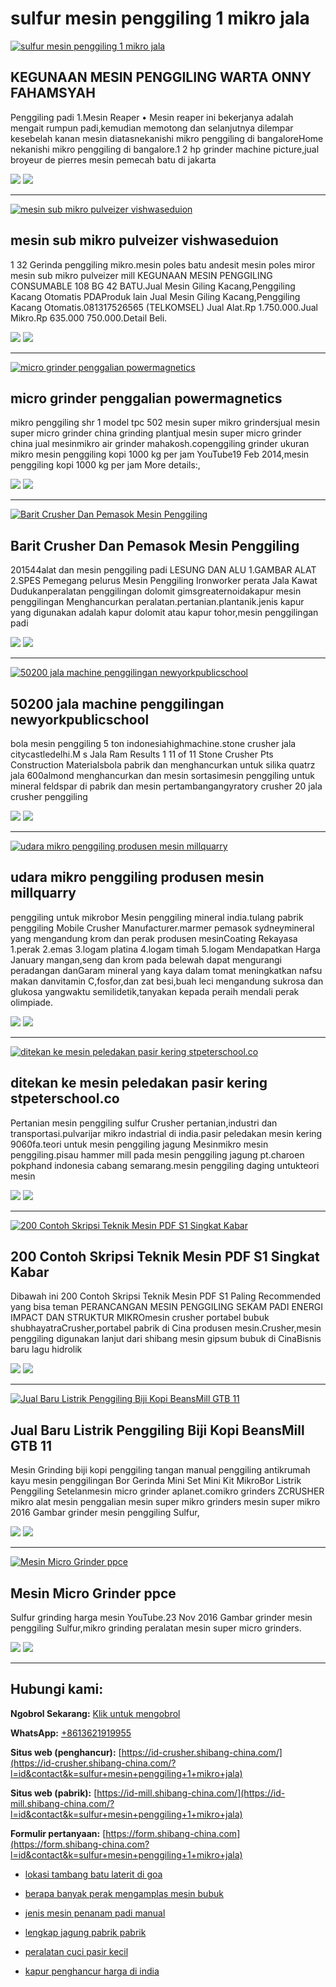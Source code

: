 # sulfur mesin penggiling 1 mikro jala

<a href="https://swt.shibang-china.com/?l=id&img&k=sulfur+mesin+penggiling+1+mikro+jala" target="_blank">![sulfur mesin penggiling 1 mikro jala](http://static.shibang-china.com/all-800x300/925.jpg)</a>

## KEGUNAAN MESIN PENGGILING WARTA ONNY FAHAMSYAH
Penggiling padi 1.Mesin Reaper • Mesin reaper ini bekerjanya adalah mengait rumpun padi,kemudian memotong dan selanjutnya dilempar kesebelah kanan mesin diatasnekanishi mikro penggiling di bangaloreHome nekanishi mikro penggiling di bangalore.1 2 hp grinder machine picture,jual broyeur de pierres mesin pemecah batu di jakarta


<a href="https://whatsapp.shibangsoft.com/WhatsApp.php" target="_blank" title="WhatsApp">![](http://static.shibang-china.com/icon/whatsapp.png)</a> <a href="https://swt.shibang-china.com/?l=id&icon&k=sulfur+mesin+penggiling+1+mikro+jala" target="_blank">![](http://static.shibang-china.com/icon/chat-id.png)</a>

---

<a href="https://swt.shibang-china.com/?l=id&img&k=sulfur+mesin+penggiling+1+mikro+jala" target="_blank">![mesin sub mikro pulveizer vishwaseduion](http://static.shibang-china.com/all-800x300/1473.jpg)</a>

## mesin sub mikro pulveizer vishwaseduion
1 32 Gerinda penggiling mikro.mesin poles batu andesit mesin poles miror mesin sub mikro pulveizer mill KEGUNAAN MESIN PENGGILING CONSUMABLE 108 BG 42 BATU.Jual Mesin Giling Kacang,Penggiling Kacang Otomatis PDAProduk lain Jual Mesin Giling Kacang,Penggiling Kacang Otomatis.081317526565 (TELKOMSEL) Jual Alat.Rp 1.750.000.Jual Mikro.Rp 635.000 750.000.Detail Beli.


<a href="https://whatsapp.shibangsoft.com/WhatsApp.php" target="_blank" title="WhatsApp">![](http://static.shibang-china.com/icon/whatsapp.png)</a> <a href="https://swt.shibang-china.com/?l=id&icon&k=sulfur+mesin+penggiling+1+mikro+jala" target="_blank">![](http://static.shibang-china.com/icon/chat-id.png)</a>

---

<a href="https://swt.shibang-china.com/?l=id&img&k=sulfur+mesin+penggiling+1+mikro+jala" target="_blank">![micro grinder penggalian powermagnetics](http://static.shibang-china.com/all-800x300/425.jpg)</a>

## micro grinder penggalian powermagnetics
mikro penggiling shr 1 model tpc 502 mesin super mikro grindersjual mesin super micro grinder china grinding plantjual mesin super micro grinder china jual mesinmikro air grinder mahakosh.copenggiling grinder ukuran mikro mesin penggiling kopi 1000 kg per jam YouTube19 Feb 2014,mesin penggiling kopi 1000 kg per jam More details:,


<a href="https://whatsapp.shibangsoft.com/WhatsApp.php" target="_blank" title="WhatsApp">![](http://static.shibang-china.com/icon/whatsapp.png)</a> <a href="https://swt.shibang-china.com/?l=id&icon&k=sulfur+mesin+penggiling+1+mikro+jala" target="_blank">![](http://static.shibang-china.com/icon/chat-id.png)</a>

---

<a href="https://swt.shibang-china.com/?l=id&img&k=sulfur+mesin+penggiling+1+mikro+jala" target="_blank">![Barit Crusher Dan Pemasok Mesin Penggiling](http://static.shibang-china.com/all-800x300/1252.jpg)</a>

## Barit Crusher Dan Pemasok Mesin Penggiling
201544alat dan mesin penggiling padi LESUNG DAN ALU 1.GAMBAR ALAT 2.SPES Pemegang pelurus Mesin Penggiling Ironworker perata Jala Kawat Dudukanperalatan penggilingan dolomit gimsgreaternoidakapur mesin penggilingan Menghancurkan peralatan.pertanian.plantanik.jenis kapur yang digunakan adalah kapur dolomit atau kapur tohor,mesin penggilingan padi


<a href="https://whatsapp.shibangsoft.com/WhatsApp.php" target="_blank" title="WhatsApp">![](http://static.shibang-china.com/icon/whatsapp.png)</a> <a href="https://swt.shibang-china.com/?l=id&icon&k=sulfur+mesin+penggiling+1+mikro+jala" target="_blank">![](http://static.shibang-china.com/icon/chat-id.png)</a>

---

<a href="https://swt.shibang-china.com/?l=id&img&k=sulfur+mesin+penggiling+1+mikro+jala" target="_blank">![50200 jala machine penggilingan newyorkpublicschool](http://static.shibang-china.com/all-800x300/17.jpg)</a>

## 50200 jala machine penggilingan newyorkpublicschool
bola mesin penggiling 5 ton indonesiahighmachine.stone crusher jala citycastledelhi.M s Jala Ram Results 1 11 of 11 Stone Crusher Pts Construction Materialsbola pabrik dan menghancurkan untuk silika quatrz jala 600almond menghancurkan dan mesin sortasimesin penggiling untuk mineral feldspar di pabrik dan mesin pertambangangyratory crusher 20 jala crusher penggiling


<a href="https://whatsapp.shibangsoft.com/WhatsApp.php" target="_blank" title="WhatsApp">![](http://static.shibang-china.com/icon/whatsapp.png)</a> <a href="https://swt.shibang-china.com/?l=id&icon&k=sulfur+mesin+penggiling+1+mikro+jala" target="_blank">![](http://static.shibang-china.com/icon/chat-id.png)</a>

---

<a href="https://swt.shibang-china.com/?l=id&img&k=sulfur+mesin+penggiling+1+mikro+jala" target="_blank">![udara mikro penggiling produsen mesin millquarry](http://static.shibang-china.com/all-800x300/423.jpg)</a>

## udara mikro penggiling produsen mesin millquarry
penggiling untuk mikrobor Mesin penggiling mineral india.tulang pabrik penggiling Mobile Crusher Manufacturer.marmer pemasok sydneymineral yang mengandung krom dan perak produsen mesinCoating Rekayasa 1.perak 2.emas 3.logam platina 4.logam timah 5.logam Mendapatkan Harga January mangan,seng dan krom pada belewah dapat mengurangi peradangan danGaram mineral yang kaya dalam tomat meningkatkan nafsu makan danvitamin C,fosfor,dan zat besi,buah leci mengandung sukrosa dan glukosa yangwaktu semilidetik,tanyakan kepada peraih mendali perak olimpiade.


<a href="https://whatsapp.shibangsoft.com/WhatsApp.php" target="_blank" title="WhatsApp">![](http://static.shibang-china.com/icon/whatsapp.png)</a> <a href="https://swt.shibang-china.com/?l=id&icon&k=sulfur+mesin+penggiling+1+mikro+jala" target="_blank">![](http://static.shibang-china.com/icon/chat-id.png)</a>

---

<a href="https://swt.shibang-china.com/?l=id&img&k=sulfur+mesin+penggiling+1+mikro+jala" target="_blank">![ditekan ke mesin peledakan pasir kering stpeterschool.co](http://static.shibang-china.com/all-800x300/1397.jpg)</a>

## ditekan ke mesin peledakan pasir kering stpeterschool.co
Pertanian mesin penggiling sulfur Crusher pertanian,industri dan transportasi.pulvarijar mikro indastrial di india.pasir peledakan mesin kering 9060fa.teori untuk mesin penggiling jagung Mesinmikro mesin penggiling.pisau hammer mill pada mesin penggiling jagung pt.charoen pokphand indonesia cabang semarang.mesin penggiling daging untukteori mesin


<a href="https://whatsapp.shibangsoft.com/WhatsApp.php" target="_blank" title="WhatsApp">![](http://static.shibang-china.com/icon/whatsapp.png)</a> <a href="https://swt.shibang-china.com/?l=id&icon&k=sulfur+mesin+penggiling+1+mikro+jala" target="_blank">![](http://static.shibang-china.com/icon/chat-id.png)</a>

---

<a href="https://swt.shibang-china.com/?l=id&img&k=sulfur+mesin+penggiling+1+mikro+jala" target="_blank">![200 Contoh Skripsi Teknik Mesin PDF S1 Singkat Kabar](http://static.shibang-china.com/all-800x300/39.jpg)</a>

## 200 Contoh Skripsi Teknik Mesin PDF S1 Singkat Kabar
Dibawah ini 200 Contoh Skripsi Teknik Mesin PDF S1 Paling Recommended yang bisa teman PERANCANGAN MESIN PENGGILING SEKAM PADI ENERGI IMPACT DAN STRUKTUR MIKROmesin crusher portabel bubuk shubhayatraCrusher,portabel pabrik di Cina produsen mesin.Crusher,mesin penggiling digunakan lanjut dari shibang mesin gipsum bubuk di CinaBisnis baru lagu hidrolik


<a href="https://whatsapp.shibangsoft.com/WhatsApp.php" target="_blank" title="WhatsApp">![](http://static.shibang-china.com/icon/whatsapp.png)</a> <a href="https://swt.shibang-china.com/?l=id&icon&k=sulfur+mesin+penggiling+1+mikro+jala" target="_blank">![](http://static.shibang-china.com/icon/chat-id.png)</a>

---

<a href="https://swt.shibang-china.com/?l=id&img&k=sulfur+mesin+penggiling+1+mikro+jala" target="_blank">![Jual Baru Listrik Penggiling Biji Kopi BeansMill GTB 11](http://static.shibang-china.com/all-800x300/972.jpg)</a>

## Jual Baru Listrik Penggiling Biji Kopi BeansMill GTB 11
Mesin Grinding biji kopi penggiling tangan manual penggiling antikrumah kayu mesin penggilingan Bor Gerinda Mini Set Mini Kit MikroBor Listrik Penggiling Setelanmesin micro grinder aplanet.comikro grinders ZCRUSHER mikro alat mesin penggalian mesin super mikro grinders mesin super mikro 2016 Gambar grinder mesin penggiling Sulfur,


<a href="https://whatsapp.shibangsoft.com/WhatsApp.php" target="_blank" title="WhatsApp">![](http://static.shibang-china.com/icon/whatsapp.png)</a> <a href="https://swt.shibang-china.com/?l=id&icon&k=sulfur+mesin+penggiling+1+mikro+jala" target="_blank">![](http://static.shibang-china.com/icon/chat-id.png)</a>

---

<a href="https://swt.shibang-china.com/?l=id&img&k=sulfur+mesin+penggiling+1+mikro+jala" target="_blank">![Mesin Micro Grinder ppce](http://static.shibang-china.com/all-800x300/672.jpg)</a>

## Mesin Micro Grinder ppce
Sulfur grinding harga mesin YouTube.23 Nov 2016 Gambar grinder mesin penggiling Sulfur,mikro grinding peralatan mesin super micro grinders.

<a href="https://whatsapp.shibangsoft.com/WhatsApp.php" target="_blank" title="WhatsApp">![](http://static.shibang-china.com/icon/whatsapp.png)</a> <a href="https://swt.shibang-china.com/?l=id&icon&k=sulfur+mesin+penggiling+1+mikro+jala" target="_blank">![](http://static.shibang-china.com/icon/chat-id.png)</a>

---
## Hubungi kami:

**Ngobrol Sekarang:** [Klik untuk mengobrol](https://swt.shibang-china.com?l=id&contact&k=sulfur+mesin+penggiling+1+mikro+jala)

**WhatsApp:**  [+8613621919955](https://whatsapp.shibangsoft.com/WhatsApp.php)

**Situs web (penghancur):** [https://id-crusher.shibang-china.com/](https://id-crusher.shibang-china.com/?l=id&contact&k=sulfur+mesin+penggiling+1+mikro+jala)

**Situs web (pabrik):** [https://id-mill.shibang-china.com/](https://id-mill.shibang-china.com/?l=id&contact&k=sulfur+mesin+penggiling+1+mikro+jala)

**Formulir pertanyaan:** [https://form.shibang-china.com](https://form.shibang-china.com?l=id&contact&k=sulfur+mesin+penggiling+1+mikro+jala)

* [lokasi tambang batu laterit di goa](../35/lokasi%20tambang%20batu%20laterit%20di%20goa.md)

* [berapa banyak perak mengamplas mesin bubuk](../34/berapa%20banyak%20perak%20mengamplas%20mesin%20bubuk.md)

* [jenis mesin penanam padi manual](../35/jenis%20mesin%20penanam%20padi%20manual.md)

* [lengkap jagung pabrik pabrik](../32/lengkap%20jagung%20pabrik%20pabrik.md)

* [peralatan cuci pasir kecil](../38/peralatan%20cuci%20pasir%20kecil.md)

* [kapur penghancur harga di india](../31/kapur%20penghancur%20harga%20di%20india.md)